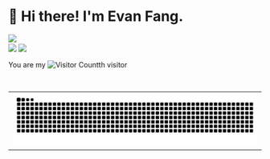 #  🙋 Hi there! I'm Evan Fang.

<div align="left">
   <!-- dynamic typing effect 动态打字效果 -->
  <div>
    <a href="https://blog.sunguoqi.com/">
      <img src="https://readme-typing-svg.demolab.com?font=Fira+Code&pause=1000&width=435&lines=console.log(%22Hello%2C%20World%22)&center=true&size=27" />
    </a>
  </div

  <div>
   <img height="180em" src="https://github-readme-stats.vercel.app/api?username=evanfang0054&theme=algolia&show_icons=true&count_private=true" />
   <img height="180em" src="https://github-readme-stats.vercel.app/api/top-langs/?username=evanfang0054&theme=algolia&layout=compact&langs_count=8" />
  </div>
  
  You are my ![Visitor Count](https://profile-counter.glitch.me/evanfang0054/count.svg)th visitor

  <!-- Snake Code Contribution Map 贪吃蛇代码贡献图 -->
  
   <br>
   
   <table align="left">
     <tbody>
       <tr>
       <td align="left">
         <picture>
           <source media="(prefers-color-scheme: dark)" srcset="https://raw.githubusercontent.com/evanfang0054/evanfang0054/output/github-contribution-grid-snake-dark.svg">
           <source media="(prefers-color-scheme: light)" srcset="https://raw.githubusercontent.com/evanfang0054/evanfang0054/output/github-contribution-grid-snake-light.svg">
           <img alt="github contribution grid snake animation" src="https://raw.githubusercontent.com/evanfang0054/evanfang0054/output/github-contribution-grid-snake.svg">
         </picture>
       </td>
     </tr>
   </tbody>
   </table>

   <!-- for beauty 留个空行好看点 -->
  <div>&nbsp;</div>
</div>
